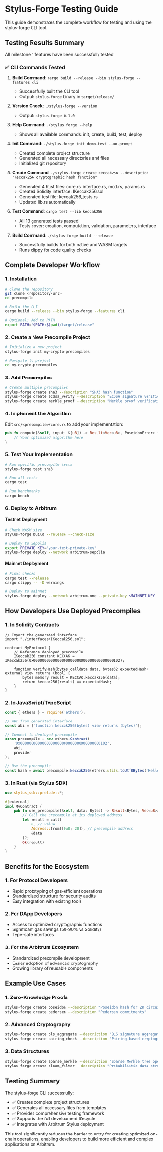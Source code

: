 # Stylus-Forge Testing Guide

This guide demonstrates the complete workflow for testing and using the stylus-forge CLI tool.

## Testing Results Summary

All milestone 1 features have been successfully tested:

### ✅ CLI Commands Tested
1. **Build Command**: `cargo build --release --bin stylus-forge --features cli`
   - Successfully built the CLI tool
   - Output: `stylus-forge` binary in `target/release/`

2. **Version Check**: `./stylus-forge --version`
   - Output: `stylus-forge 0.1.0`

3. **Help Command**: `./stylus-forge --help`
   - Shows all available commands: init, create, build, test, deploy

4. **Init Command**: `./stylus-forge init demo-test --no-prompt`
   - Created complete project structure
   - Generated all necessary directories and files
   - Initialized git repository

5. **Create Command**: `./stylus-forge create keccak256 --description "Keccak256 cryptographic hash function"`
   - Generated 4 Rust files: core.rs, interface.rs, mod.rs, params.rs
   - Created Solidity interface: IKeccak256.sol
   - Generated test file: keccak256_tests.rs
   - Updated lib.rs automatically

6. **Test Command**: `cargo test --lib keccak256`
   - All 13 generated tests passed
   - Tests cover: creation, computation, validation, parameters, interface

7. **Build Command**: `./stylus-forge build --release`
   - Successfully builds for both native and WASM targets
   - Runs clippy for code quality checks

## Complete Developer Workflow

### 1. Installation
```bash
# Clone the repository
git clone <repository-url>
cd precompile

# Build the CLI
cargo build --release --bin stylus-forge --features cli

# Optional: Add to PATH
export PATH="$PATH:$(pwd)/target/release"
```

### 2. Create a New Precompile Project
```bash
# Initialize a new project
stylus-forge init my-crypto-precompiles

# Navigate to project
cd my-crypto-precompiles
```

### 3. Add Precompiles
```bash
# Create multiple precompiles
stylus-forge create sha3 --description "SHA3 hash function"
stylus-forge create ecdsa_verify --description "ECDSA signature verification"
stylus-forge create merkle_proof --description "Merkle proof verification"
```

### 4. Implement the Algorithm
Edit `src/<precompile>/core.rs` to add your implementation:
```rust
pub fn compute(&self, input: &[u8]) -> Result<Vec<u8>, PoseidonError> {
    // Your optimized algorithm here
}
```

### 5. Test Your Implementation
```bash
# Run specific precompile tests
stylus-forge test sha3

# Run all tests
cargo test

# Run benchmarks
cargo bench
```

### 6. Deploy to Arbitrum

#### Testnet Deployment
```bash
# Check WASM size
stylus-forge build --release --check-size

# Deploy to Sepolia
export PRIVATE_KEY="your-test-private-key"
stylus-forge deploy --network arbitrum-sepolia
```

#### Mainnet Deployment
```bash
# Final checks
cargo test --release
cargo clippy -- -D warnings

# Deploy to mainnet
stylus-forge deploy --network arbitrum-one --private-key $MAINNET_KEY
```

## How Developers Use Deployed Precompiles

### 1. In Solidity Contracts
```solidity
// Import the generated interface
import "./interfaces/IKeccak256.sol";

contract MyProtocol {
    // Reference deployed precompile
    IKeccak256 constant KECCAK = IKeccak256(0x0000000000000000000000000000000000000102);
    
    function verifyHash(bytes calldata data, bytes32 expectedHash) external view returns (bool) {
        bytes memory result = KECCAK.keccak256(data);
        return keccak256(result) == expectedHash;
    }
}
```

### 2. In JavaScript/TypeScript
```javascript
const { ethers } = require('ethers');

// ABI from generated interface
const abi = ['function keccak256(bytes) view returns (bytes)'];

// Connect to deployed precompile
const precompile = new ethers.Contract(
    '0x0000000000000000000000000000000000000102',
    abi,
    provider
);

// Use the precompile
const hash = await precompile.keccak256(ethers.utils.toUtf8Bytes('Hello World'));
```

### 3. In Rust (via Stylus SDK)
```rust
use stylus_sdk::prelude::*;

#[external]
impl MyContract {
    pub fn use_precompile(&self, data: Bytes) -> Result<Bytes, Vec<u8>> {
        // Call the precompile at its deployed address
        let result = call(
            0, // value
            Address::from([0u8; 20]), // precompile address
            &data
        )?;
        Ok(result)
    }
}
```

## Benefits for the Ecosystem

### 1. **For Protocol Developers**
- Rapid prototyping of gas-efficient operations
- Standardized structure for security audits
- Easy integration with existing tools

### 2. **For DApp Developers**
- Access to optimized cryptographic functions
- Significant gas savings (50-90% vs Solidity)
- Type-safe interfaces

### 3. **For the Arbitrum Ecosystem**
- Standardized precompile development
- Easier adoption of advanced cryptography
- Growing library of reusable components

## Example Use Cases

### 1. **Zero-Knowledge Proofs**
```bash
stylus-forge create poseidon --description "Poseidon hash for ZK circuits"
stylus-forge create pedersen --description "Pedersen commitments"
```

### 2. **Advanced Cryptography**
```bash
stylus-forge create bls_aggregate --description "BLS signature aggregation"
stylus-forge create pairing_check --description "Pairing-based cryptography"
```

### 3. **Data Structures**
```bash
stylus-forge create sparse_merkle --description "Sparse Merkle tree operations"
stylus-forge create bloom_filter --description "Probabilistic data structure"
```

## Testing Summary

The stylus-forge CLI successfully:
- ✅ Creates complete project structures
- ✅ Generates all necessary files from templates
- ✅ Provides comprehensive testing framework
- ✅ Supports the full development lifecycle
- ✅ Integrates with Arbitrum Stylus deployment

This tool significantly reduces the barrier to entry for creating optimized on-chain operations, enabling developers to build more efficient and complex applications on Arbitrum.